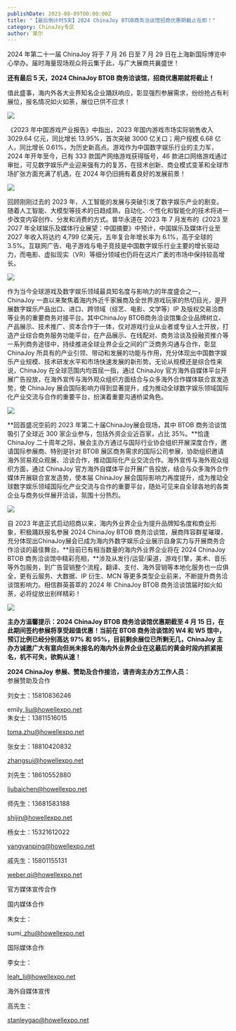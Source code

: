 ```yaml
---
publishDate: 2023-08-09T00:00:00Z
title: "【最后倒计时5天】2024 ChinaJoy BTOB商务洽谈馆招商优惠期截止在即！"
category: ChinaJoy专区
author: 莱尔
---
```


2024 年第二十一届 ChinaJoy 将于 7 月 26 日至 7 月 29 日在上海新国际博览中心举办。届时海量现场观众将云集于此，与广大展商共襄盛世！

**还有最后 5 天，2024 ChinaJoy BTOB 商务洽谈馆，招商优惠期就将截止！**

值此盛事，海内外各大业界知名企业踊跃响应，彰显强烈参展需求，纷纷抢占有利展位，报名情况如火如荼，展位已供不应求！

![](https://ec-net-1251389766.cos.ap-shanghai.myqcloud.com/wp-content/uploads/2024/04/20240410094723423-1024x576.jpg)

《2023 年中国游戏产业报告》中指出，2023 年国内游戏市场实际销售收入 3029.64 亿元，同比增长 13.95%，首次突破 3000 亿关口；用户规模 6.68 亿人，同比增长 0.61%，为历史新高点。游戏作为中国数字娱乐行业的主力军，2024 年开年至今，已有 333 款国产网络游戏获得版号，46 款进口网络游戏通过审批，可见数字娱乐产业迎来强有力的复苏，在技术创新、商业模式变革和全球市场扩张方面充满了机遇，在 2024 年仍旧拥有着良好的发展前景！

![](https://ec-net-1251389766.cos.ap-shanghai.myqcloud.com/wp-content/uploads/2024/04/20240410094737503-1024x683.jpg)

回顾刚刚过去的 2023 年，人工智能的发展与突破引发了数字娱乐产业的剧变。随着人工智能、大模型等技术的日趋成熟，自动化、个性化和智能化的技术将进一步改变内容创作、分发和消费的方式。普华永道在 2023 年 7 月发布的《2023 至 2027 年全球娱乐及媒体行业展望：中国摘要》中预计，中国娱乐及媒体行业至 2027 年收入将达约 4,799 亿美元，五年复合年增长率为 6.1%，高于全球的 3.5%。互联网广告、电子游戏与电子竞技是中国数字娱乐行业主要的增长驱动力，而电影、虚拟现实（VR）等细分领域也仍将在这片广袤的市场中保持较高增长。

![](https://ec-net-1251389766.cos.ap-shanghai.myqcloud.com/wp-content/uploads/2024/04/20240410094731997-1024x682.jpg)

作为当今全球游戏及数字娱乐领域最具知名度与影响力的年度盛会之一，ChinaJoy 一直以来聚焦着海内外近千家展商及全世界游戏玩家的热切目光，是开展数字娱乐产品出口、进口、跨领域（综艺、电影、文学等）IP 及版权交易洽商等业务的重要商务对接平台。其中ChinaJoy BTOB商务洽谈馆集企业品牌树立、产品展示、技术推广、资本合作于一体，仅对游戏行业从业者或专业人士开放，打造产业综合商务服务功能平台，在产品展示、在线配对、商务洽谈及投融资推介等一系列商务途径中，持续推进全球业界企业之间的广泛商务沟通与合作，彰显ChinaJoy 所具有的产业引领、带动和发展的功能与作用，充分体现出中国数字娱乐产业规模、技术研发水平和市场快速发展的新形势。无论从规模还是综合性来说，ChinaJoy 在全球范围内均首屈一指，通过 ChinaJoy 官方海外自媒体平台开展广告投放，在海外宣传与海外观众组织方面结合与众多海外合作媒体联合宣发造势，使 ChinaJoy 展会国际影响力得到显著提升，成为推动全球数字娱乐领域国际化产业交流与合作的重要平台，扮演着重要沟通桥梁角色。

![](https://ec-net-1251389766.cos.ap-shanghai.myqcloud.com/wp-content/uploads/2024/04/20240410094754457-1024x682.jpg)

**回首盛况空前的 2023 年第二十届ChinaJoy展会现场，其中 BTOB 商务洽谈馆吸引了全球近 300 家企业参与，包括外资企业近百家，占比 35%。**恰逢ChinaJoy 二十周年之际，展会主办方通过与国际行业协会组织开展深度合作，邀请国际参展商、特别是针对 BTOB 展区商务需求的国际公司参展，协助组织邀请海外贸易观众观展、洽谈合作，推动国际化产业交流合作。海外宣传与海外观众组织方面，通过 ChinaJoy 官方海外自媒体平台开展广告投放，结合与众多海外合作媒体开展联合宣发造势，使本届 ChinaJoy 展会国际影响力再度提升，成为推动全球数字娱乐领域国际化产业交流与合作的重要平台，随处可见来自全球各地的各类企业与商务伙伴展开洽谈，氛围十分热烈。

![](https://ec-net-1251389766.cos.ap-shanghai.myqcloud.com/wp-content/uploads/2024/04/20240410094804745-1024x683.jpg)

自 2023 年底正式启动招商以来，海内外业界企业为提升品牌知名度和商业形象，积极踊跃报名参展 2024 ChinaJoy BTOB 商务洽谈馆，展商阵容群星璀璨，充分体现出ChinaJoy展会已成为海内外数字娱乐企业展示自身实力与开展商务合作洽谈的最佳舞台。**目前已有相当数量的海内外业界企业将在 2024 ChinaJoy BTOB 商务洽谈馆中精彩亮相，**涉及从发行/运营/渠道，游戏引擎，美术、音乐等外包服务，到广告营销整个流程，翻译、支付、海外营销等本地化服务也一应俱全，更有云服务、大数据、IP 衍生、MCN 等更多类型企业前来，不断提升商务洽谈馆影响力。相信群英荟萃的 2024 年 ChinaJoy BTOB 商务洽谈馆届时如火如荼，必将绽放出别样精彩！

![](https://ec-net-1251389766.cos.ap-shanghai.myqcloud.com/wp-content/uploads/2024/04/20240410094816196-1024x683.jpg)

**主办方温馨提示：2024 ChinaJoy BTOB 商务洽谈馆优惠期截至 4 月 15 日，在此期间签约参展将享受超值优惠！当前在 BTOB 商务洽谈馆的 W4 和 W5 馆中，预订比例已经分别高达 97% 和 95%，目前剩余展位已所剩无几，ChinaJoy 主办方诚邀广大有意向但尚未报名的海内外业界企业在这最后的黄金时段内抓紧报名，机不可失，欲购从速！**

**2024 ChinaJoy** **参展、赞助及合作接洽，请咨询主办方工作人员：**  
参展赞助及合作

刘女士：15810836246

emily\_liu@howellexpo.net  
朱女士：13811516015

toma.zhu@howellexpo.net

张女士：18810420832

zhangsui@howellexpo.net

刘先生：18610552880

liubaichen@howellexpo.net

师先生：13681583188

shijin@howellexpo.net

杨女士：15321612022

yangyanping@howellexpo.net

戚先生：15801155131

weber.qi@howellexpo.net  
  

官方媒体宣传合作

国内媒体合作

朱女士：

sumi\_zhu@howellexpo.net

国际媒体合作

李女士：

[leah\_li@howellexpo.net](mailto:leah_li@howellexpo.net)

海外自媒体宣传

高先生：

stanleygao@howellexpo.net

